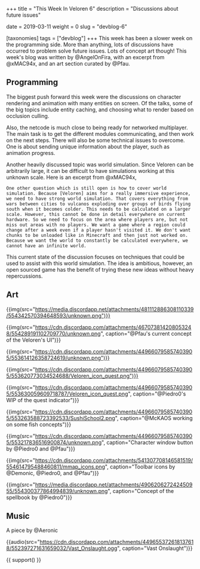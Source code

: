 +++
title = "This Week In Veloren 6"
description = "Discussions about future issues"

date = 2019-03-11
weight = 0
slug = "devblog-6"

[taxonomies]
tags = ["devblog"]
+++
This week has been a slower week on the programming side. More than anything, lots of discussions have occurred to problem solve future issues. Lots of concept art though! This week's blog was written by @AngelOnFira, with an excerpt from @xMAC94x, and an art section curated by @Pfau.

## Programming

The biggest push forward this week were the discussions on character rendering and animation with many entities on screen. Of the talks, some of the big topics include entity caching, and choosing what to render based on occlusion culling.

Also, the netcode is much close to being ready for networked multiplayer. The main task is to get the different modules communicating, and then work on the next steps. There will also be some technical issues to overcome. One is about sending unique information about the player, such as animation progress.

Another heavily discussed topic was world simulation. Since Veloren can be arbitrarily large, it can be difficult to have simulations working at this unknown scale. Here is an excerpt from @xMAC94x,

`
One other question which is still open is how to cover world simulation. Because [Veloren] aims for a really immersive experience, we need to have strong world simulation. That covers everything from wars between cities to vulcanos exploding over groups of birds flying south when it becomes colder. This needs to be calculated on a larger scale. However, this cannot be done in detail everywhere on current hardware. So we need to focus on the area where players are, but not miss out areas with no players. We want a game where a region could change after a week even if a player hasn't visited it. We don't want chunks to be unloaded like in Minecraft and then just not worked on. Because we want the world to constantly be calculated everywhere, we cannot have an infinite world.
`

This current state of the discussion focuses on techniques that could be used to assist with this world simulation. The idea is ambitious, however, an open sourced game has the benefit of trying these new ideas without heavy repercussions.

## Art

{{img(src="https://media.discordapp.net/attachments/481112886308110339/554342570394648593/unknown.png")}}

{{img(src="https://cdn.discordapp.com/attachments/467073814208053248/554289191102709770/unknown.png", caption="@Pfau's current concept of the Veloren's UI")}}

{{img(src="https://cdn.discordapp.com/attachments/449660795857403905/553614126358724619/unknown.png")}}

{{img(src="https://cdn.discordapp.com/attachments/449660795857403905/553620773034524688/Veloren_icon_quest.png")}}

{{img(src="https://cdn.discordapp.com/attachments/449660795857403905/553630059609718787/Veloren_icon_quest.png", caption="@Piedro0's WIP of the quest indicator")}}

{{img(src="https://cdn.discordapp.com/attachments/449660795857403905/553263588723392533/SushiSchool2.png", caption="@McKAOS working on some fish concepts")}}

{{img(src="https://cdn.discordapp.com/attachments/449660795857403905/553217836516900874/unknown.png", caption="Character window button by @Piedro0 and @Pfau")}}

{{img(src="https://cdn.discordapp.com/attachments/541307708146581519/554614795488460811/mmap_icons.png", caption="Toolbar icons by @Demonic, @Piedro0, and @Pfau")}}

{{img(src="https://media.discordapp.net/attachments/490620627242450955/554300377864994839/unknown.png", caption="Concept of the spellbook by @Piedro0")}}

## Music

A piece by @Aeronic

{{audio(src="https://cdn.discordapp.com/attachments/449655372618137618/552397271631659032/Vast_Onslaught.ogg", caption="Vast Onslaught")}}

{{ support() }}
